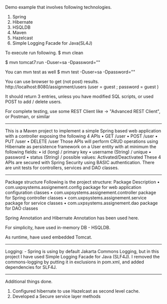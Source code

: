 Demo example that involves following technologies.

1. Spring
2. Hibernate
3. HSQLDB
4. Maven
5. Hazelcast
6. Simple Logging Facade for Java(SL4J)

To execute run following.
$ mvn clean

$ mvn tomcat7:run -Duser=sa -Dpassword=""

You can mvn test as well
$ mvn test -Duser=sa -Dpassword=""

You can use browser to get (not post) results.
http://localhost:8080/assignment/users
(user = guest ; password = guest )

It should return 3 entries, unless you have modified SQL scripts, or used POST to add / delete users.

For complete testing, use some REST Client like -> "Advanced REST Client", or Postman, or similar

------------------------------------------------------------

This is a Maven project to implement a simple Spring based web application with a controller exposing the following 4 APIs
• GET /user
• POST /user
• PUT /user
• DELETE /user
Those APIs will perform CRUD operations using Hibernate as persistence framework on a User entity with at minimum the following fields:
• id (long) / primary key
• username (String) / unique
• password
• status (String) / possible values: Activated/Deactivated
These 4 APIs are secured with Spring Security using BASIC authentication.
There are unit tests for controllers, services and DAO classes.

-----------------------

Package structure
Following is the project structure: 
Package                                       Description
• com.uxpsystems.assignement.config             package for web application configuration classes
• com.uxpsystems.assignement.controller         package for Spring controller classes
• com.uxpsystems.assignement.service            package for service classes
• com.uxpsystems.assignement.dao                package for DAO classes

Spring Annotation and Hibernate Annotation has been used here.

For simplicity, have used in-memory DB - HSQLDB.

As runtime, have used embedded Tomcat.

-------------------------------------------

Logging: -
Spring is using by default Jakarta Commons Logging, but in this project I have used Simple Logging Facade for Java (SLF4J).
I removed the commons-logging by putting it in exclusions in pom.xml, and added dependencies for SLF4J.

--------------------------------------------

Additional things done.

1. Configured hibernate to use Hazelcast as second level cache.
2. Developed a Secure service layer methods

